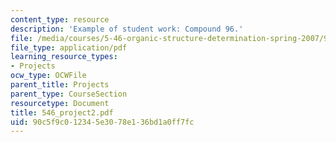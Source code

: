 ```yaml
---
content_type: resource
description: 'Example of student work: Compound 96.'
file: /media/courses/5-46-organic-structure-determination-spring-2007/90c5f9c012345e3078e136bd1a0ff7fc_546_project2.pdf
file_type: application/pdf
learning_resource_types:
- Projects
ocw_type: OCWFile
parent_title: Projects
parent_type: CourseSection
resourcetype: Document
title: 546_project2.pdf
uid: 90c5f9c0-1234-5e30-78e1-36bd1a0ff7fc
---
```

